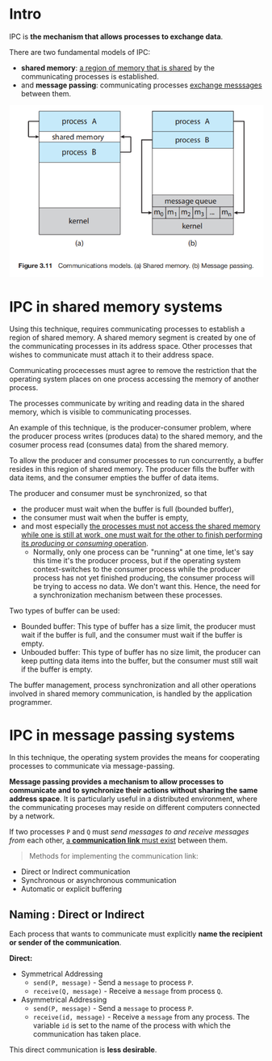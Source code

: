 # Intro
IPC is **the mechanism that allows processes to exchange data**.

There are two fundamental models of IPC: 
- **shared memory**: <u>a region of memory that is shared</u> by the communicating processes is established.
- and **message passing**: communicating processes <u>exchange messsages</u> between them.

![IPC Models](./imgs/IPC-models.png)

# IPC in shared memory systems
Using this technique, requires communicating processes to establish a region of shared memory. A shared memory segment is created by one of the communicating processes in its address space. Other processes that wishes to communicate must attach it to their address space.

Communicating procecesses must agree to remove the restriction that the operating system places on one process accessing the memory of another process.

The processes communicate by writing and reading data in the shared memory, which is visible to communicating processes.

An example of this technique, is the producer-consumer problem, where the producer process writes (produces data) to the shared memory, and the cosumer process read (consumes data) from the shared memory.

To allow the producer and consumer processes to run concurrently, a buffer resides in this region of shared memory. The producer fills the buffer with data items, and the consumer empties the buffer of data items.

The producer and consumer must be synchronized, so that 
- the producer must wait when the buffer is full (bounded buffer),
- the consumer must wait when the buffer is empty, 
- and most especially <u>the processes must not access the shared memory while one is still at work, one must wait for the other to finish performing its *producing* or *consuming* operation</u>.
  - Normally, only one process can be "running" at one time, let's say this time it's the producer process, but if the operating system context-switches to the consumer process while the producer process has not yet finished producing, the consumer process will be trying to access no data. We don't want this. Hence, the need for a synchronization mechanism between these processes.

Two types of buffer can be used:
- Bounded buffer: This type of buffer has a size limit, the producer must wait if the buffer is full, and the consumer must wait if the buffer is empty.
- Unbouded buffer: This type of buffer has no size limit, the producer can keep putting data items into the buffer, but the consumer must still wait if the buffer is empty.

The buffer management, process synchronization and all other operations involved in shared memory communication, is handled by the application programmer.

# IPC in message passing systems
In this technique, the operating system provides the means for cooperating processes to communicate via message-passing.

**Message passing provides a mechanism to allow processes to communicate and to synchronize their actions without sharing the same address space**. It is particularly useful in a distributed environment, where the communicating proceses may reside on different computers connected by a network.

If two processes `P` and `Q` must *send messages to and receive messages from* each other, <u>a **communication link** must exist</u> between them.

> Methods for implementing the communication link:
- Direct or Indirect communication
- Synchronous or asynchronous communication
- Automatic or explicit buffering

## Naming : Direct or Indirect
Each process that wants to communicate must explicitly **name the recipient or sender of the communication**.

**Direct:** 
- Symmetrical Addressing
  - `send(P, message)` - Send a `message` to process `P`.
  - `receive(Q, message)` - Receive a `message` from process `Q`.
- Asymmetrical Addressing
  - `send(P, message)` - Send a `message` to process `P`.
  - `receive(id, message)` - Receive a `message` from any process. The variable `id` is set to the name of the process with which the communication has taken place.

This direct communication is **less desirable**.